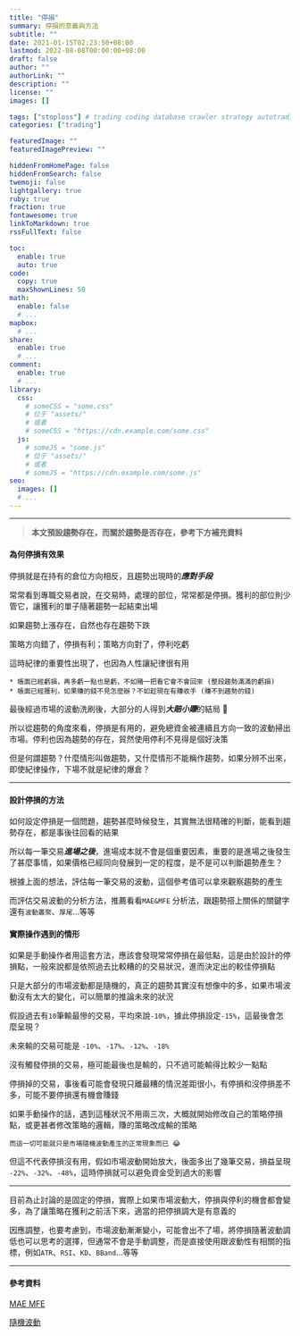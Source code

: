 ```yaml
---
title: "停損"
summary: 停損的意義與方法
subtitle: ""
date: 2021-01-15T02:23:50+08:00
lastmod: 2022-08-08T00:00:00+08:00
draft: false
author: ""
authorLink: ""
description: ""
license: ""
images: []

tags: ["stoploss"] # trading coding database crawler strategy autotrading
categories: ["trading"]

featuredImage: ""
featuredImagePreview: ""

hiddenFromHomePage: false
hiddenFromSearch: false
twemoji: false
lightgallery: true
ruby: true
fraction: true
fontawesome: true
linkToMarkdown: true
rssFullText: false

toc:
  enable: true
  auto: true
code:
  copy: true
  maxShownLines: 50
math:
  enable: false
  # ...
mapbox:
  # ...
share:
  enable: true
  # ...
comment:
  enable: true
  # ...
library:
  css:
    # someCSS = "some.css"
    # 位于 "assets/"
    # 或者
    # someCSS = "https://cdn.example.com/some.css"
  js:
    # someJS = "some.js"
    # 位于 "assets/"
    # 或者
    # someJS = "https://cdn.example.com/some.js"
seo:
  images: []
  # ...
---
```

---

> **本文預設趨勢存在，而關於趨勢是否存在，參考下方補充資料**

#### 為何停損有效果
停損就是在持有的倉位方向相反，且趨勢出現時的***應對手段***

常常看到專職交易者說，在交易時，處理的部位，常常都是停損。獲利的部位則少管它，讓獲利的單子隨著趨勢一起結束出場

如果趨勢上漲存在，自然也存在趨勢下跌

策略方向錯了，停損有利；策略方向對了，停利吃虧

這時紀律的重要性出現了，也因為人性讓紀律很有用

    * 帳面已經虧損，再多虧一點也是虧，不如賭一把看它會不會回來 (整段趨勢滿滿的虧損)
    * 帳面已經獲利，如果賺的錢不見怎麼辦？不如趁現在有賺收手 (賺不到趨勢的錢)

最後經過市場的波動洗刷後，大部分的人得到***大賠小賺***的結局 💸

所以從趨勢的角度來看，停損是有用的，避免總資金被連續且方向一致的波動掃出市場。停利也因為趨勢的存在，貿然使用停利不見得是個好決策

但是何謂趨勢？什麼情形叫做趨勢，又什麼情形不能稱作趨勢，如果分辨不出來，即使紀律操作，下場不就是紀律的爆倉？

---
#### 設計停損的方法
如何設定停損是一個問題，趨勢甚麼時候發生，其實無法很精確的判斷，能看到趨勢存在，都是事後往回看的結果

所以每一筆交易***進場之後***，進場成本就不會是個重要因素，重要的是進場之後發生了甚麼事情，如果價格已經同向發展到一定的程度，是不是可以判斷趨勢產生？

根據上面的想法，評估每一筆交易的波動，這個參考值可以拿來觀察趨勢的產生

而評估交易波動的分析方法，推薦看看`MAE&MFE` 分析法，跟趨勢搭上關係的關鍵字還有`波動叢聚`、`厚尾`...等等


#### 實際操作遇到的情形
如果是手動操作者用這套方法，應該會發現常常停損在最低點，這是由於設計的停損點，一般來說都是依照過去比較糟的的交易狀況，進而決定出的較佳停損點

只是大部分的市場波動都是隨機的，真正的趨勢其實沒有想像中的多，如果市場波動沒有太大的變化，可以簡單的推論未來的狀況

假設過去有`10`筆輸最慘的交易，平均來說`-10%`，據此停損設定`-15%`，這最後會怎麼呈現？

未來輸的交易可能是 `-10%`、`-17%`、`-12%`、`-18%`

沒有觸發停損的交易，極可能最後也是輸的，只不過可能輸得比較少一點點

停損掉的交易，事後看可能會發現只離最糟的情況差距很小，有停損和沒停損差不多，可能不要停損還有機會賺錢

如果手動操作的話，遇到這種狀況不用兩三次，大概就開始修改自己的策略停損點，或更甚者修改策略的邏輯，賺的策略改成輸的策略

    而這一切可能就只是市場隨機波動產生的正常現象而已 😂

但這不代表停損沒有用，假如市場波動開始放大，後面多出了幾筆交易，損益呈現 `-22%`、`-32%`、`-48%`，這時停損就可以避免資金受到過大的影響

---
目前為止討論的是固定的停損，實際上如果市場波動大，停損與停利的機會都會變多，為了讓策略在獲利之前活下來，適當的把停損調大是有意義的

因應調整，也要考慮到，市場波動漸漸變小，可能會出不了場，將停損隨著波動調低也可以思考的選擇，但通常不會是手動調整，而是直接使用跟波動性有相關的指標，例如`ATR`、`RSI`、`KD`、`BBand`...等等

---
#### 參考資料
[MAE MFE](https://www.youtube.com/playlist?list=PLzXn-LCCq3wr2QbmFdiD7qrko8AcwZ-zW)

[隨機波動](https://www.youtube.com/playlist?list=PLzXn-LCCq3woqDBYXroqzgssAAquvKpzA)

